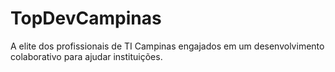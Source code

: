 # TopDevCampinas
A elite dos profissionais de TI Campinas engajados em um desenvolvimento colaborativo para ajudar instituições.
